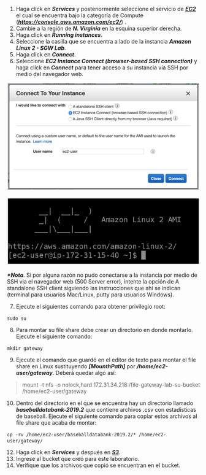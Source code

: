 1. Haga click en **_Services_** y posteriormente seleccione el servicio de [**_EC2_**](https://console.aws.amazon.com/ec2/) el cual se encuentra bajo la categoría de Compute (**_https://console.aws.amazon.com/ec2/_**) .
2. Cambie a la región de **_N. Virginia_** en la esquina superior derecha.
3. Haga click en **_Running instances_**.
4. Seleccione la casilla que se encuentra a lado de la instancia **_Amazon Linux 2 - SGW Lab_**.
5. Haga click en **_Connect_**.
6. Seleccione **_EC2 Instance Connect (browser-based SSH connection)_** y haga click en **_Connect_** para tener acceso a su instancia vía SSH por medio del navegador web.

![Connect (browser-based SSH connection)](images/connect.png)

![EC2 CLI](images/ec2cli.png)


**_*Nota_**. Si por alguna razón no pudo conectarse a la instancia por medio de SSH via el navegador web (500 Server error), intente la opción de A standalone SSH client siguiendo las instrucciones que ahí se indican (terminal para usuarios Mac/Linux, putty para usuarios Windows).

7. Ejecute el siguientes comando para obtener privilegio root:

```
sudo su
```

8. Para montar su file share debe crear un directorio en donde montarlo. Ejecute el siguiente comando:

```
mkdir gateway
```

9. Ejecute el comando que guardó en el editor de texto para montar el file share en Linux sustituyendo **_[MounthPath]_** por **_/home/ec2-user/gateway_**. Deberá quedar algo así:

> mount -t nfs -o nolock,hard 172.31.34.218:/file-gateway-lab-su-bucket /home/ec2-user/gateway

10. Dentro del directorio en el que se encuentra hay un directorio llamado **_baseballdatabank-2019.2_** que contiene archivos .csv con estadísticas de baseball. Ejecute el siguiente comando para copiar estos archivos al file share que acaba de montar:

```
cp -rv /home/ec2-user/baseballdatabank-2019.2/* /home/ec2-user/gateway/
```

12.	Haga click en **_Services_** y después en [**_S3_**](https://console.aws.amazon.com/storagegateway/).
13.	Ingrese al bucket que creó para este laboratorio.
13.	Verifique que los archivos que copió se encuentran en el bucket.
